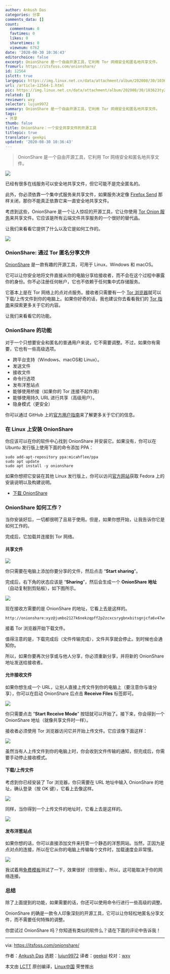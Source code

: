 ```yaml
---
author: Ankush Das
categories: 分享
comments_data: []
count:
  commentnum: 0
  favtimes: 0
  likes: 0
  sharetimes: 0
  viewnum: 6762
date: '2020-08-30 10:36:43'
editorchoice: false
excerpt: OnionShare 是一个自由开源工具，它利用 Tor 网络安全和匿名地共享文件。
fromurl: https://itsfoss.com/onionshare/
id: 12564
islctt: true
largepic: https://img.linux.net.cn/data/attachment/album/202008/30/103623ty2r6sz03y32o99o.jpg
url: /article-12564-1.html
pic: https://img.linux.net.cn/data/attachment/album/202008/30/103623ty2r6sz03y32o99o.jpg.thumb.jpg
related: []
reviewer: wxy
selector: lujun9972
summary: OnionShare 是一个自由开源工具，它利用 Tor 网络安全和匿名地共享文件。
tags:
- 共享
thumb: false
title: OnionShare：一个安全共享文件的开源工具
titlepic: true
translator: geekpi
updated: '2020-08-30 10:36:43'
---
```



> 
> OnionShare 是一个自由开源工具，它利用 Tor 网络安全和匿名地共享文件。
> 
> 
> 


![](/data/attachment/album/202008/30/103623ty2r6sz03y32o99o.jpg)


已经有很多在线服务可以安全地共享文件，但它可能不是完全匿名的。


此外，你必须依靠一个集中式服务来共享文件，如果服务决定像 [Firefox Send](https://itsfoss.com/firefox-send/) 那样关闭，那你不能真正依靠它来一直安全地共享文件。


考虑到这些，OnionShare 是一个让人惊叹的开源工具，它让你使用 [Tor Onion 服务](https://community.torproject.org/onion-services/)来共享文件。它应该是所有云端文件共享服务的一个很好的替代品。


让我们来看看它提供了什么以及它是如何工作的。


![](/data/attachment/album/202008/30/103646zsdms5282x2hbbt3.jpg)


### OnionShare: 通过 Tor 匿名分享文件


[OnionShare](https://onionshare.org/) 是一款有趣的开源工具，可用于 Linux、Windows 和 macOS。


它可以让你安全地将文件直接从你的电脑分享给接收者，而不会在这个过程中暴露你的身份。你不必注册任何帐户，它也不依赖于任何集中式存储服务。


它基本上是在 Tor 网络上的点对点服务。接收者只需要有一个 [Tor 浏览器](https://itsfoss.com/install-tar-browser-linux/)就可以下载/上传文件到你的电脑上。如果你好奇的话，我也建议你去看看我们的 [Tor 指南](https://itsfoss.com/tor-guide/)来探索更多关于它的内容。


让我们来看看它的功能。


### OnionShare 的功能


对于一个只想要安全和匿名的普通用户来说，它不需要调整。不过，如果你有需要，它也有一些高级选项。


* 跨平台支持（Windows、macOS和 Linux）。
* 发送文件
* 接收文件
* 命令行选项
* 发布洋葱站点
* 能够使用桥接（如果你的 Tor 连接不起作用）
* 能够使用持久 URL 进行共享（高级用户）。
* 隐身模式（更安全）


你可以通过 GitHub 上的[官方用户指南](https://github.com/micahflee/onionshare/wiki)来了解更多关于它们的信息。


### 在 Linux 上安装 OnionShare


你应该可以在你的软件中心找到 OnionShare 并安装它。如果没有，你可以在 Ubuntu 发行版上使用下面的命令添加 PPA：



```
sudo add-apt-repository ppa:micahflee/ppa
sudo apt update
sudo apt install -y onionshare

```

如果你想把它安装在其他 Linux 发行版上，你可以访问[官方网站](https://onionshare.org/)获取 Fedora 上的安装说明以及构建说明。


* [下载 OnionShare](https://onionshare.org/)


### OnionShare 如何工作？


当你安装好后，一切都很明了且易于使用。但是，如果你想开始，让我告诉你它是如何工作的。


完成后，它加载并连接到 Tor 网络。


#### 共享文件


![](/data/attachment/album/202008/30/103649v000cmrmcqmrc0me.png)


你只需要在电脑上添加你要分享的文件，然后点击 “**Start sharing**”。


完成后，右下角的状态应该是 “**Sharing**”，然后会生成一个 **OnionShare 地址**（自动复制到剪贴板），如下图所示。


![](/data/attachment/album/202008/30/103652rqsbo3ba4m4rfhs4.jpg)


现在接收方需要的是 OnionShare 的地址，它看上去是这样的。



```
http://onionshare:xyz@jumbo2127k6nekzqpff2p2zcxcsrygbnxbitsgnjcfa6v47wvyd.onion

```

接着 Tor 浏览器开始下载文件。


值得注意的是，下载完成后（文件传输完成），文件共享就会停止。到时候也会通知你。


所以，如果你要再次分享或与他人分享，你必须重新分享，并将新的 OnionShare 地址发送给接收者。


#### 允许接收文件


如果你想生成一个 URL，让别人直接上传文件到你的电脑上（要注意你与谁分享），你可以在启动 OnionShare 后点击 **Receive Files** 标签即可。


![](/data/attachment/album/202008/30/103653pbbgc44b5b3c5wz9.jpg)


你只需要点击 “**Start Receive Mode**” 按钮就可以开始了。接下来，你会得到一个 OnionShare 地址（就像共享文件时一样）。


接收者必须使用 Tor 浏览器访问它并开始上传文件。它应该像下面这样：


![](/data/attachment/album/202008/30/103655t5hwpog3kkhpzaw6.jpg)


虽然当有人上传文件到你的电脑上时，你会收到文件传输的通知，但完成后，你需要手动停止接收模式。


#### 下载/上传文件


考虑到你已经安装了 Tor 浏览器，你只需要在 URL 地址中输入 OnionShare 的地址，确认登录（按 OK 键），它看上去像这样。


![](/data/attachment/album/202008/30/103656vo2e5boolm59m9dt.jpg)


同样，当你得到一个上传文件的地址时，它看上去是这样的。


![](/data/attachment/album/202008/30/103658nkkd5h9gb9rnxqph.jpg)


#### 发布洋葱站点


如果你想的话，你可以直接添加文件来托管一个静态的洋葱网站。当然，正因为是点对点的连接，所以在它从你的电脑上传输每个文件时，加载速度会非常慢。


![](/data/attachment/album/202008/30/103659zp5vnp6o8p7p6pzh.jpg)


我试着用[免费模板](https://www.styleshout.com/free-templates/kards/)测试了一下，效果很好（但很慢）。所以，这可能取决于你的网络连接。


### 总结


除了上面提到的功能，如果需要的话，你还可以使用命令行进行一些高级的调整。


OnionShare 的确是一款令人印象深刻的开源工具，它可以让你轻松地匿名分享文件，而不需要任何特殊的调整。


你尝试过 OnionShare 吗？你知道有类似的软件么？请在下面的评论中告诉我！




---


via: <https://itsfoss.com/onionshare/>


作者：[Ankush Das](https://itsfoss.com/author/ankush/) 选题：[lujun9972](https://github.com/lujun9972) 译者：[geekpi](https://github.com/geekpi) 校对：[wxy](https://github.com/wxy)


本文由 [LCTT](https://github.com/LCTT/TranslateProject) 原创编译，[Linux中国](https://linux.cn/) 荣誉推出
